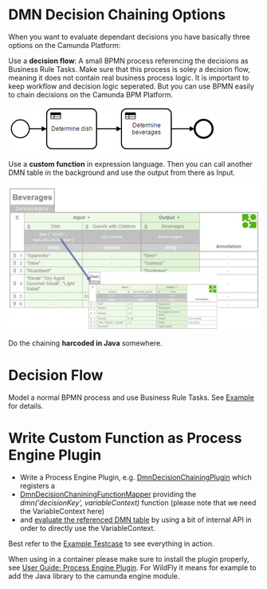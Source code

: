 # DMN Decision Chaining Options

When you want to evaluate dependant decisions you have basically three options on the Camunda Platform:

Use a **decision flow**: A small BPMN process referencing the decisions as Business Rule Tasks. Make sure that this process is soley a decision flow, meaning it does not contain real business process logic. It is important to keep workflow and decision logic seperated. But you can use BPMN easily to chain decisions on the Camunda BPM Platform.

![Decision Flow](decision-flow.png)

Use a **custom function** in expression language. Then you can call another DMN table in the background and use the output from there as Input. 

![Custom Function](decision-chaining-function2.png)

Do the chaining **harcoded in Java** somewhere.

# Decision Flow

Model a normal BPMN process and use Business Rule Tasks. See [Example](dmn-decision-chaining-example/src/main/resources/decision-flow) for details.

# Write Custom Function as Process Engine Plugin

* Write a Process Engine Plugin, e.g. [DmnDecisionChainingPlugin](dmn-decision-chaining-plugin/src/main/java/com/camunda/consulting/DmnDecisionChainingPlugin.java) which registers a
* [DmnDecisionChaniningFunctionMapper](dmn-decision-chaining-plugin/src/main/java/com/camunda/consulting/DmnDecisionChaniningFunctionMapper.java) providing the *dmn('decisionKey', variableContext)* function (please note that we need the VariableContext here)
* and [evaluate the referenced DMN table](dmn-decision-chaining-plugin/src/main/java/com/camunda/consulting/DecisionTableEvaluator.java) by using a bit of internal API in order to directly use the VariableContext.

Best refer to the [Example Testcase](dmn-decision-chaining-example/src/test/java/com/camunda/demo/dmn/chaining/InMemoryH2Test.java) to see everything in action. 

When using in a container please make sure to install the plugin properly, see [User Guide: Process Engine Plugin](https://docs.camunda.org/manual/7.4/user-guide/process-engine/process-engine-plugins/). For WildFly it means for example to add the Java library to the camunda engine module.
